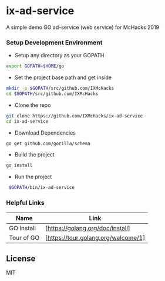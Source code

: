 # ix-ad-service
A simple demo GO ad-service (web service) for McHacks 2019



### Setup Development Environment
* Setup any directory as your GOPATH
```sh
export GOPATH=$HOME/go
```

* Set the project base path and get inside
```sh
mkdir -p $GOPATH/src/github.com/IXMcHacks
cd $GOPATH/src/github.com/IXMcHacks
```
* Clone the repo
```sh
git clone https://github.com/IXMcHacks/ix-ad-service
cd ix-ad-service
```
* Download Dependencies
```sh
go get github.com/gorilla/schema
```

* Build the project

```sh
go install
```
* Run the project
```sh
 $GOPATH/bin/ix-ad-service
```

### Helpful Links
| Name | Link |
| ------ | ------ |
| GO Install | [https://golang.org/doc/install] |
| Tour of GO | [https://tour.golang.org/welcome/1] |


License
----
MIT